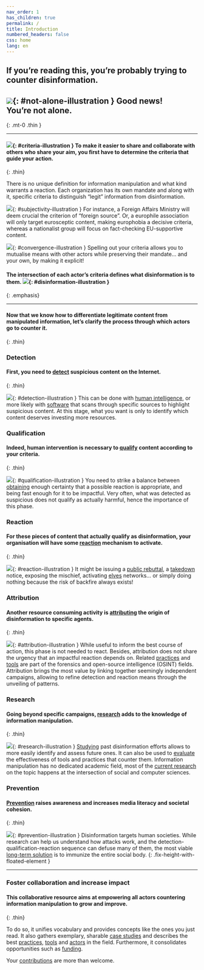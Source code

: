 ```yaml
---
nav_order: 1
has_children: true
permalink: /
title: Introduction
numbered_headers: false
css: home
lang: en
---
```


## If you’re reading this, you’re probably trying to counter disinformation.

## ![](/encyclopedia/assets/img/home/not-alone.png){: #not-alone-illustration } Good news!<br />You’re not alone.
{: .mt-0 .thin }

- - -

#### ![](/encyclopedia/assets/img/home/criteria.png){: #criteria-illustration } To make it easier to share and collaborate with others who share your aim, you first have to determine the **criteria** that guide your action.
{: .thin}

There is no unique definition for information manipulation and what kind warrants a reaction. Each organization has its own mandate and along with it, specific criteria to distinguish “legit” information from disinformation.

![](/encyclopedia/assets/img/home/subjectivity.png){: #subjectivity-illustration } For instance, a Foreign Affairs Ministry will deem crucial the criterion of “foreign source”. Or, a europhile association will only target eurosceptic content, making europhobia a decisive criteria, whereas a nationalist group will focus on fact-checking EU-supportive content.

![](/encyclopedia/assets/img/home/convergence.png){: #convergence-illustration } Spelling out your criteria allows you to mutualise means with other actors while preserving their mandate… and your own, by making it explicit!


#### The intersection of each actor’s criteria defines what disinformation is to them. ![](/encyclopedia/assets/img/home/disinformation.png){: #disinformation-illustration }
{: .emphasis}

- - -

#### Now that we know how to differentiate legitimate content from manipulated information, let’s clarify the process through which actors go to counter it.
{: .thin}

### Detection
#### First, you need to [detect](/encyclopedia/detection) suspicious content on the Internet.
{: .thin}

![](/encyclopedia/assets/img/home/detection.png){: #detection-illustration } This can be done with [human intelligence](/encyclopedia/detection/practices), or more likely with [software](/encyclopedia/detection/tools) that scans through specific sources to highlight suspicious content. At this stage, what you want is only to identify which content deserves investing more resources.

### Qualification
#### Indeed, human intervention is necessary to [qualify](/encyclopedia/qualification) content according to your criteria.
{: .thin}

![](/encyclopedia/assets/img/home/qualification.png){: #qualification-illustration } You need to strike a balance between [obtaining](/encyclopedia/qualification/tools) enough certainty that a possible reaction is appropriate, and being fast enough for it to be impactful.
Very often, what was detected as suspicious does not qualify as actually harmful, hence the importance of this phase.

### Reaction
#### For these pieces of content that actually qualify as disinformation, your organisation will have some [reaction](/encyclopedia/reaction) mechanism to activate.
{: .thin}

![](/encyclopedia/assets/img/home/reaction.png){: #reaction-illustration } It might be issuing a [public rebuttal](/encyclopedia/reaction/practices#denial), a [takedown](/encyclopedia/reaction/practices#content-takedown) notice, exposing the mischief, activating [elves](/encyclopedia/reaction/practices#elves) networks… or simply doing nothing because the risk of backfire always exists!

### Attribution
#### Another resource consuming activity is [attributing](/encyclopedia/attribution) the origin of disinformation to specific agents.
{: .thin}

![](/encyclopedia/assets/img/home/attribution.png){: #attribution-illustration }
While useful to inform the best course of action, this phase is not needed to react. Besides, attribution does not share the urgency that an impactful reaction depends on. Related [practices](/encyclopedia/attribution/case-studies) and [tools](/encyclopedia/attribution/tools) are part of the forensics and open-source intelligence (OSINT) fields. Attribution brings the most value by linking together seemingly independent campaigns, allowing to refine detection and reaction means through the unveiling of patterns.

### Research
#### Going beyond specific campaigns, [research](/encyclopedia/research) adds to the knowledge of information manipulation.
{: .thin}

![](/encyclopedia/assets/img/home/research.png){: #research-illustration } [Studying](/encyclopedia/research/practices) past disinformation efforts allows to more easily identify and assess future ones. It can also be used to [evaluate](/encyclopedia/research/tools) the effectiveness of tools and practices that counter them. Information manipulation has no dedicated academic field, most of the [current research](/encyclopedia/research/actors) on the topic happens at the intersection of social and computer sciences.

### Prevention
#### [Prevention](/encyclopedia/prevention) raises awareness and increases media literacy and societal cohesion.
{: .thin}

![](/encyclopedia/assets/img/home/prevention.png){: #prevention-illustration } Disinformation targets human societies. While research can help us understand how attacks work, and the detection-qualification-reaction sequence can defuse many of them, the most viable [long-term solution](/encyclopedia/prevention/tools) is to immunize the entire social body.
{: .fix-height-with-floated-element }

- - -

### Foster collaboration and increase impact
#### This collaborative resource aims at empowering all actors countering information manipulation to grow and improve.
{: .thin}

To do so, it unifies vocabulary and provides concepts like the ones you just read. It also gathers exemplary, sharable [case studies](/encyclopedia/reaction/case-studies) and describes the best [practices](/encyclopedia/reaction/practices), [tools](/encyclopedia/qualification/tools) and [actors](/encyclopedia/research/actors) in the field. Furthermore, it consolidates opportunities such as [funding](/encyclopedia/funders).

Your [contributions](/encyclopedia/contribute) are more than welcome.
